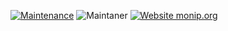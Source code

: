 [![Maintenance](https://img.shields.io/badge/Maintained%3F-yes-green.svg)](https://GitHub.com/Naereen/StrapDown.js/graphs/commit-activity)
![Maintaner](https://img.shields.io/badge/maintainer-CIL-blue)
[![Website monip.org](https://img.shields.io/website-up-down-green-red/http/monip.org.svg)](https://computational-imaging-lab.github.io/1DCNN-Glioma-1H-MRS/)
